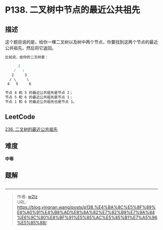 # P138. 二叉树中节点的最近公共祖先


<!--more-->

## 描述

这个题目说的是，给你一棵二叉树以及树中两个节点，你要找到这两个节点的最近公共祖先，然后将它返回。

```markdown
比如说，给你的二叉树是：

      1
    /   \
   2     3
  / \     \
 4   5     6

节点 4 和 5 的最近公共祖先是节点 2；
节点 5 和 6 的最近公共祖先是节点 1；
节点 1 和 6 的最近公共祖先也是节点 1。
```

## LeetCode

[236. 二叉树的最近公共祖先](https://leetcode.cn/problems/lowest-common-ancestor-of-a-binary-tree/description/)

## 难度

**中等**

## 题解

```java

```


---

> 作者: [w2lz](https://github.com/w2lz)  
> URL: https://blog.yingnan.wang/posts/p138.%E4%BA%8C%E5%8F%89%E6%A0%91%E4%B8%AD%E8%8A%82%E7%82%B9%E7%9A%84%E6%9C%80%E8%BF%91%E5%85%AC%E5%85%B1%E7%A5%96%E5%85%88/  

